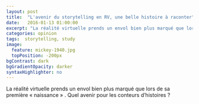 ```yaml
---
layout: post
title:  "L'avenir du storytelling en RV, une belle histoire à raconter"
date:   2016-01-13 01:00:00
excerpt: "La réalité virtuelle prends un envol bien plus marqué que lors de sa première « naissance » . Quel avenir pour les conteurs d’histoires ?..."
categories: opinion
tags:  storytelling, study
image:
  feature: mickey-1940.jpg
  topPosition: -200px
bgContrast: dark
bgGradientOpacity: darker
syntaxHighlighter: no
---
```


La réalité virtuelle prends un envol bien plus marqué que lors de sa première « naissance » . Quel avenir pour les conteurs d’histoires ?
